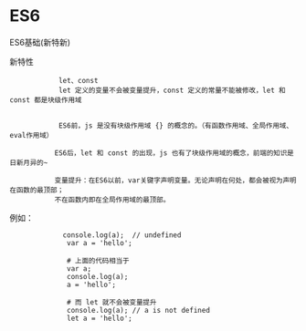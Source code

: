 # ES6
ES6基础(新特新)

新特性

                let、const
                let 定义的变量不会被变量提升，const 定义的常量不能被修改，let 和 const 都是块级作用域


                ES6前，js 是没有块级作用域 {} 的概念的。（有函数作用域、全局作用域、eval作用域）
               
               ES6后，let 和 const 的出现，js 也有了块级作用域的概念，前端的知识是日新月异的~
               
               变量提升：在ES6以前，var关键字声明变量。无论声明在何处，都会被视为声明在函数的最顶部；
               不在函数内即在全局作用域的最顶部。

 例如：
 
                 console.log(a);  // undefined
                  var a = 'hello';

                  # 上面的代码相当于
                  var a;
                  console.log(a);
                  a = 'hello';

                  # 而 let 就不会被变量提升
                  console.log(a); // a is not defined
                  let a = 'hello';

 
 
 
 
 





